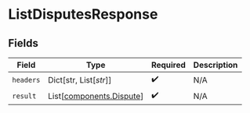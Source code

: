 # ListDisputesResponse


## Fields

| Field                                                          | Type                                                           | Required                                                       | Description                                                    |
| -------------------------------------------------------------- | -------------------------------------------------------------- | -------------------------------------------------------------- | -------------------------------------------------------------- |
| `headers`                                                      | Dict[str, List[*str*]]                                         | :heavy_check_mark:                                             | N/A                                                            |
| `result`                                                       | List[[components.Dispute](../../models/components/dispute.md)] | :heavy_check_mark:                                             | N/A                                                            |